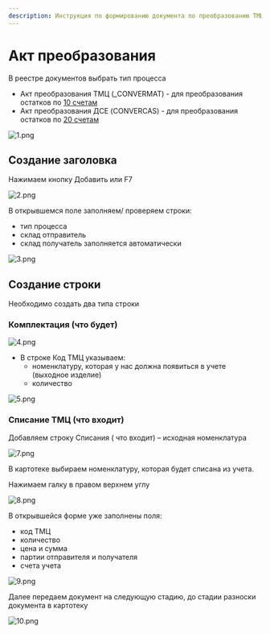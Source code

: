 ```yaml
---
description: Инструкция по формированию документа по преобразованию ТМЦ
---
```


# Акт преобразования

В реестре документов выбрать тип процесса

* Акт преобразования ТМЦ (\_CONVERMAT) - для преобразования остатков по [10 счетам](../../nsi-uchet/plan-schetov.md)
* Акт преобразования ДСЕ (CONVERCAS) - для преобразования остатков по [20 счетам](../../nsi-uchet/plan-schetov.md)

![1.png](<../../../.gitbook/assets/1 (29)>)

## Создание заголовка

Нажимаем кнопку Добавить или F7

![2.png](<../../../.gitbook/assets/2 (4)>)

В открывшемся поле заполняем/ проверяем строки:

* тип процесса
* склад отправитель
* склад получатель заполняется автоматически

![3.png](<../../../.gitbook/assets/3 (21)>)

## Создание строки

Необходимо создать два типа строки

### Комплектация (что будет)

![4.png](<../../../.gitbook/assets/4 (15)>)

* В строке Код ТМЦ указываем:
  * номенклатуру, которая у нас должна появиться в учете (выходное изделие)
  * количество

![5.png](<../../../.gitbook/assets/5 (23)>)

### Списание ТМЦ (что входит)

Добавляем строку Списания ( что входит) – исходная номенклатура

![7.png](<../../../.gitbook/assets/7 (7)>)

В картотеке выбираем номенклатуру, которая будет списана из учета.

Нажимаем галку в правом верхнем углу

![8.png](<../../../.gitbook/assets/8 (14)>)

В открывшейся форме уже заполнены поля:

* код ТМЦ
* количество
* цена и сумма
* партии отправителя и получателя
* счета учета

![9.png](<../../../.gitbook/assets/9 (7)>)

Далее передаем документ на следующую стадию, до стадии разноски документа в картотеку

![10.png](<../../../.gitbook/assets/10 (3)>)
